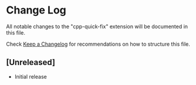 # Change Log

All notable changes to the "cpp-quick-fix" extension will be documented in this file.

Check [Keep a Changelog](http://keepachangelog.com/) for recommendations on how to structure this file.

## [Unreleased]

- Initial release